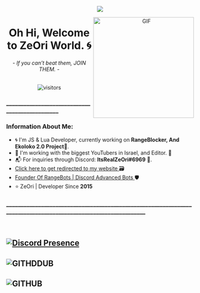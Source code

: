 <p align="center">
    <a href="https://github.com/ZeOri-xyz">
  <img src="https://cdn.discordapp.com/attachments/1033796756577718332/1035900796543455294/github-hero_3.png"/>
    </a>
</p>

<p>
   <div align="center">
  <img align="right" height="270px" alt="GIF" src="https://media0.giphy.com/media/J13sDlhztnBVT2bHk7/200.gif?cid=95b279447b8d627196ccacd09b85cd79a4e548e36a73d969&rid=200.gif&ct=g"/>
  </div>
  <h1 align="center"><b>Oh Hi, Welcome to ZeOri World. 🌀</b></h1>
  <h6 align="center"> 
      <i>- If you can’t beat them, JOIN THEM. -</i>
   </h6>
</p>
<p align="center">
    <img align="center" alt="visitors" src="https://gpvc.arturio.dev/ZeOri-xyz" />
</p>



  
  ### _______________________________________________

### Information About Me:
- 🌀 I'm JS & Lua Developer, currently working on <strong>RangeBlocker, And Ekoloko 2.0 Project</strong>🌴.
- 👬 I'm working with the biggest YouTubers in Israel, and Editor. 🎥
- 📬 For inquiries through Discord: <strong>ItsRealZeOri#6969</strong> 🌠.
- <a href="https://zeori.black"> Click here to get redirected to my website </a> 🗃️
- <a href="https://rangeblocker.xyz"> Founder Of RangeBots | Discord Advanced Bots </a> 🛡
- ⭐ ZeOri | Developer Since <strong>2015</strong>


### ________________________________________________________________________________________________________________
<br>

## [![Discord Presence](https://lanyard-profile-readme.vercel.app/api/898184610125606982)](https://discord.com/users/898184610125606982)
## ![GITHDDUB](https://github-readme-stats.vercel.app/api/top-langs/?username=ZeOri-xyz&show_icon=ture&theme=radical)
## ![GITHUB](https://github-readme-stats.vercel.app/api?username=ZeOri-xyz&count_private=true&show_icons=true&theme=radical)
